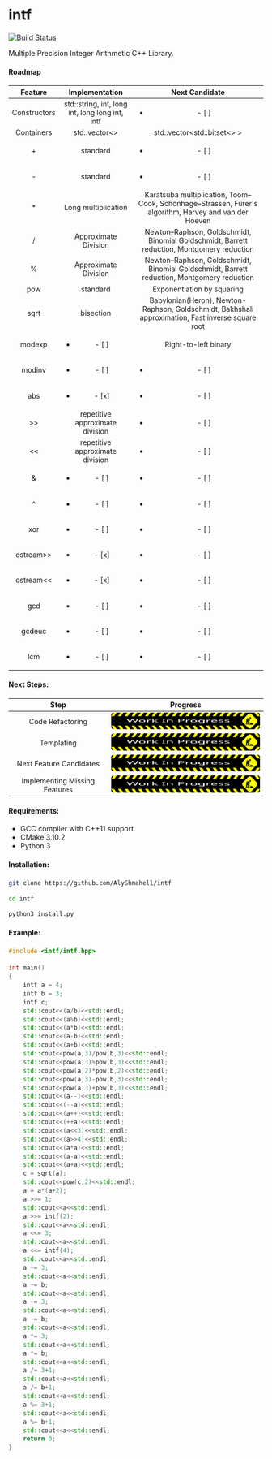 # intf  
[![Build Status](https://travis-ci.com/AlyShmahell/intf.svg?branch=master)](https://travis-ci.com/AlyShmahell/intf)  

Multiple Precision Integer Arithmetic C++ Library.  

#### Roadmap

| Feature       | Implementation                                   | Next Candidate       |
|:-------------:|:------------------------------------------------:|:--------------------:|
| Constructors  | std::string, int, long int, long long int, intf  | <ul><li>- [ ] </li></ul> |
| Containers    | std::vector<<int>>                                 | std::vector<std::bitset<<int>> > |
| +             | standard                                         | <ul><li>- [ ] </li></ul> |
| -             | standard                                         | <ul><li>- [ ] </li></ul> |
| *             | Long multiplication                              | Karatsuba multiplication, Toom–Cook, Schönhage–Strassen, Fürer's algorithm, Harvey and van der Hoeven|
| /             | Approximate Division                             | Newton–Raphson, Goldschmidt, Binomial Goldschmidt, Barrett reduction, Montgomery reduction |
| %             | Approximate Division                             | Newton–Raphson, Goldschmidt, Binomial Goldschmidt, Barrett reduction, Montgomery reduction |
| pow           | standard                                         | Exponentiation by squaring |
| sqrt          | bisection                                        | Babylonian(Heron), Newton-Raphson, Goldschmidt, Bakhshali approximation, Fast inverse square root |
| modexp        | <ul><li>- [ ] </li></ul>                         | Right-to-left binary     |
| modinv        | <ul><li>- [ ] </li></ul>                         | <ul><li>- [ ] </li></ul> |
| abs           | <ul><li>- [x] </li></ul>                         | <ul><li>- [ ] </li></ul> |
| >>            | repetitive approximate division                  | <ul><li>- [ ] </li></ul> |
| <<            | repetitive approximate division                  | <ul><li>- [ ] </li></ul> |
| &             | <ul><li>- [ ] </li></ul>                         | <ul><li>- [ ] </li></ul> |
| ^             | <ul><li>- [ ] </li></ul>                         | <ul><li>- [ ] </li></ul> |
| xor           | <ul><li>- [ ] </li></ul>                         | <ul><li>- [ ] </li></ul> |
| ostream>>     | <ul><li>- [x] </li></ul>                         | <ul><li>- [ ] </li></ul> |
| ostream<<     | <ul><li>- [x] </li></ul>                         | <ul><li>- [ ] </li></ul> |
| gcd           | <ul><li>- [ ] </li></ul>                         | <ul><li>- [ ] </li></ul> |
| gcdeuc        | <ul><li>- [ ] </li></ul>                         | <ul><li>- [ ] </li></ul> |
| lcm           | <ul><li>- [ ] </li></ul>                         | <ul><li>- [ ] </li></ul> |  

#### Next Steps:   
| Step          | Progress                                                                                                             |
|:-------------:|:--------------------------------------------------------------------------------------------------------------------:|
|Code Refactoring|[![Work In Progress](https://github.com/AlyShmahell/AlyShmahell-GraphicDesign/blob/master/wip.svg)]()                |
|Templating|[![Work In Progress](https://github.com/AlyShmahell/AlyShmahell-GraphicDesign/blob/master/wip.svg)]()                      |
|Next Feature Candidates|[![Work In Progress](https://github.com/AlyShmahell/AlyShmahell-GraphicDesign/blob/master/wip.svg)]()         |
|Implementing Missing Features|[![Work In Progress](https://github.com/AlyShmahell/AlyShmahell-GraphicDesign/blob/master/wip.svg)]()   |  

#### Requirements:  
- GCC compiler with C++11 support.
- CMake 3.10.2
- Python 3  

#### Installation:  
```sh
git clone https://github.com/AlyShmahell/intf
```
```sh
cd intf
```
```sh
python3 install.py
```
#### Example:   
```cpp
#include <intf/intf.hpp>

int main()
{
    intf a = 4;
    intf b = 3;
    intf c;
    std::cout<<(a/b)<<std::endl;
    std::cout<<(a%b)<<std::endl;
    std::cout<<(a*b)<<std::endl;
    std::cout<<(a-b)<<std::endl;
    std::cout<<(a+b)<<std::endl;
    std::cout<<pow(a,3)/pow(b,3)<<std::endl;
    std::cout<<pow(a,3)%pow(b,3)<<std::endl;
    std::cout<<pow(a,2)*pow(b,2)<<std::endl;
    std::cout<<pow(a,3)-pow(b,3)<<std::endl;
    std::cout<<pow(a,3)+pow(b,3)<<std::endl;
    std::cout<<(a--)<<std::endl;
    std::cout<<(--a)<<std::endl;
    std::cout<<(a++)<<std::endl;
    std::cout<<(++a)<<std::endl;
    std::cout<<(a<<3)<<std::endl;
    std::cout<<(a>>4)<<std::endl;
    std::cout<<(a*a)<<std::endl;
    std::cout<<(a-a)<<std::endl;
    std::cout<<(a+a)<<std::endl;
    c = sqrt(a);
    std::cout<<pow(c,2)<<std::endl;
    a = a*(a+2);
    a >>= 1;
    std::cout<<a<<std::endl;
    a >>= intf(2);
    std::cout<<a<<std::endl;
    a <<= 3;
    std::cout<<a<<std::endl;
    a <<= intf(4);
    std::cout<<a<<std::endl;
    a += 3;
    std::cout<<a<<std::endl;
    a += b;
    std::cout<<a<<std::endl;
    a -= 3;
    std::cout<<a<<std::endl;
    a -= b;
    std::cout<<a<<std::endl;
    a *= 3;
    std::cout<<a<<std::endl;
    a *= b;
    std::cout<<a<<std::endl;
    a /= 3+1;
    std::cout<<a<<std::endl;
    a /= b+1;
    std::cout<<a<<std::endl;
    a %= 3+1;
    std::cout<<a<<std::endl;
    a %= b+1;
    std::cout<<a<<std::endl;
    return 0;
}
```  

